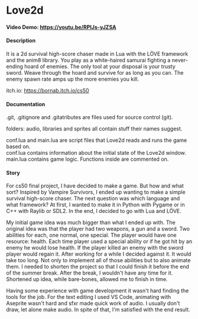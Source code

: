 # Love2d
#### Video Demo: https://youtu.be/RPlJs-yJZSA
#### Description

It is a 2d survival high-score chaser made in Lua with the LÖVE framework and the anim8 library.
You play as a white-haired samurai fighting a never-ending hoard of enemies. The only tool at your disposal
is your trusty sword. Weave through the hoard and survive for as long as you can. The enemy spawn rate amps up the more enemies you kill.

itch.io: https://bornab.itch.io/cs50 


#### Documentation
.git, .gitignore and .gitatributes are files used for source control (git).

folders: audio, libraries and sprites all contain stuff their names suggest.

conf.lua and main.lua are script files that Love2d reads and runs the game based on. \
conf.lua contains information about the initial state of the Love2d window. \
main.lua contains game logic. Functions inside are commented on.


#### Story
For cs50 final project, I have decided to make a game. But how and what sort? Inspired by Vampire Survivors, I ended up wanting to make a
simple survival high-score chaser. The next question was which language and what framework?
At first, I wanted to make it in Python with Pygame or in C++ with Raylib or SDL2. In the end, I decided to go with Lua and LÖVE.

My initial game idea was much bigger than what I ended up with. The original idea was that the player had two weapons, a gun and a sword.
Two abilities for each, one normal, one special. The player would have one resource: health. Each time player used a special ability or if he got
hit by an enemy he would lose health. If the player killed an enemy with the sword player would regain it.
After working for a while I decided against it. It would take too long. Not only to implement all of those abilities but to also animate them.
I needed to shorten the project so that I could finish it before the end of the summer break. After the break, I wouldn't have any time for
it. Shortened up idea, while bare-bones, allowed me to finish in time.

Having some experience with game development it wasn't hard finding the tools for the job. For the text editing I used VS Code, animating with
Aseprite wasn't hard and sfxr made quick work of audio. I usually don't draw, let alone make audio. In spite of that, I'm satisfied with the end result.
